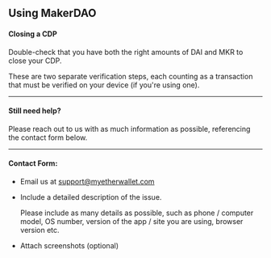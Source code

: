 ## Using MakerDAO

#### Closing a CDP

Double-check that you have both the right amounts of DAI and MKR to close your CDP.

These are two separate verification steps, each counting as a transaction that must be verified on your device (if you're using one).

* * *

#### Still need help?

Please reach out to us with as much information as possible, referencing the contact form below. 

* * *

#### Contact Form:

- Email us at [support@myetherwallet.com](mailto:support@myetherwallet.com)

- <p>Include a detailed description of the issue.</p>
  <note>Please include as many details as possible, such as phone / computer model, OS number, version of the app / site you are using, browser version etc.</note>

- Attach screenshots (optional)
